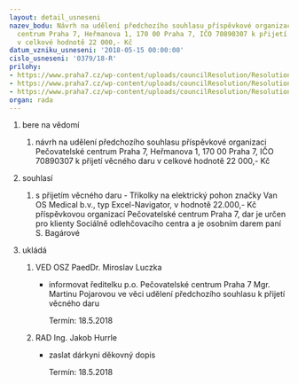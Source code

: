 ```yaml
---
layout: detail_usneseni
nazev_bodu: Návrh na udělení předchozího souhlasu příspěvkové organizaci Pečovatelské
  centrum Praha 7, Heřmanova 1, 170 00 Praha 7, IČO 70890307 k přijetí věcného daru
  v celkové hodnotě 22 000,- Kč
datum_vzniku_usneseni: '2018-05-15 00:00:00'
cislo_usneseni: '0379/18-R'
prilohy:
- https://www.praha7.cz/wp-content/uploads/councilResolution/Resolutions/29882/export/duvodovazprava_vecnydar_PCP70518_verejna~355511.docx
- https://www.praha7.cz/wp-content/uploads/councilResolution/Resolutions/29882/export/PC_vecnydar_souhlas_verejna~355510.pdf
- https://www.praha7.cz/wp-content/uploads/councilResolution/Resolutions/29882/export/export~356054.pdf
organ: rada
---
```

<ol id="urzList" class="urzList_view"><li class="urzClass1" id=""><span name="1">bere na vědomí</span><ol class="urzOlClass decimal "><li class="urzClass2" id="" style="text-align: left;"><span><p>návrh na udělení předchozího souhlasu příspěvkové organizaci Pečovatelské centrum Praha 7, Heřmanova 1, 170 00 Praha 7, IČO 70890307 k přijetí věcného daru v celkové hodnotě 22 000,- Kč</p></span></li></ol></li><li class="urzClass1" id=""><span name="26">souhlasí</span><ol class="urzOlClass decimal "><li class="urzClass2" id="" style="text-align: left;"><span><p>s přijetím věcného daru - Tříkolky na elektrický pohon značky Van OS Medical b.v., typ Excel-Navigator, v hodnotě 22.000,- Kč příspěvkovou organizací Pečovatelské centrum Praha 7, dar je určen pro klienty Sociálně odlehčovacího centra a je osobním darem paní S. Bagárové</p></span></li></ol></li><li class="urzClass1" id="urzUkoly"><span name="1">ukládá</span><ol class="urzOlClass"><li class="urzClass2"><span><p>VED OSZ PaedDr. Miroslav Luczka</p></span><ul class="urzUlClass"><li class="urzClass3"><span><p>informovat ředitelku p.o. Pečovatelské centrum Praha 7 Mgr. Martinu Pojarovou ve věci udělení předchozího souhlasu k přijetí věcného daru</p></span><span class="urzUkolTermin">  Termín:&nbsp;18.5.2018</span></li></ul></li><li class="urzClass2"><span><p>RAD Ing. Jakob Hurrle</p></span><ul class="urzUlClass"><li class="urzClass3"><span><p>zaslat dárkyni děkovný dopis</p></span><span class="urzUkolTermin">  Termín:&nbsp;18.5.2018</span></li></ul></li></ol></li></ol>